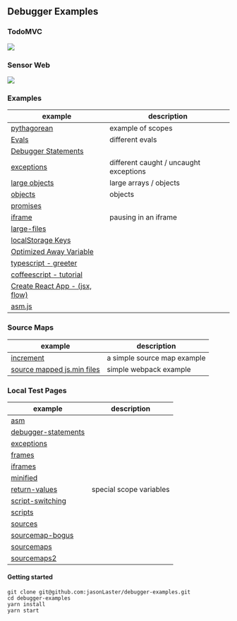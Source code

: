 ## Debugger Examples

### TodoMVC
[![][todomvc-screen]](./examples/todomvc)

### Sensor Web

[![][sensor-screen]][sensor-url]

### Examples

| example | description |
|---|---|
| [pythagorean](./examples/pythagorean)| example of scopes |
| [Evals](./examples/evals.html)| different evals |
| [Debugger Statements](./examples/debugger-statements.html)||
| [exceptions](./examples/exceptions.html)| different caught / uncaught exceptions|
| [large objects](./examples/arrays.html)| large arrays / objects |
| [objects](./examples/objects.html)| objects |
| [promises](./examples/promises.html)||
| [iframe](./examples/iframe.html)|pausing in an iframe|
| [large-files](./examples/large-files.html)||
| [localStorage Keys](./examples/localstorage-keys.html)||
| [Optimized Away Variable](./examples/optimized-away.html)||
| [typescript - greeter](./examples/typescript/greeter)||
| [coffeescript - tutorial](./examples/coffeescript/tutorial)||
| [Create React App - (jsx, flow)](./examples/my-app/build)||
| [asm.js](./examples/asm.html)||

### Source Maps

| example | description |
|---|---|
| [increment](./examples/increment)| a simple source map example|
| [source mapped js.min files](http://wbamberg.github.io/example-websites/source-mapping/index.html)| simple webpack example|

### Local Test Pages

| example | description |
|---|---|
|[asm]||
|[debugger-statements]||
|[exceptions]||
|[frames]||
|[iframes]||
|[minified]||
|[return-values]|special scope variables |
|[script-switching]||
|[scripts]||
|[sources]||
|[sourcemap-bogus]||
|[sourcemaps]||
|[sourcemaps2]||


#### Getting started

```
git clone git@github.com:jasonLaster/debugger-examples.git
cd debugger-examples
yarn install
yarn start
```


[todomvc-screen]: https://cloud.githubusercontent.com/assets/254562/22754631/3644ed8a-ee0e-11e6-9ada-17ca36f7e0cf.png
[sensor-screen]: https://cloud.githubusercontent.com/assets/254562/22754691/6f316e70-ee0e-11e6-9136-83238cd3e530.png
[sensor-url]: http://aws-sensorweb-static-site.s3-website-us-west-2.amazonaws.com



[asm]:http://localhost:8000/examples/doc-asm.html
[debugger-statements]:http://localhost:8000/examples/doc-debugger-statements.html
[exceptions]:http://localhost:8000/examples/doc-exceptions.html
[frames]:http://localhost:8000/examples/doc-frames.html
[iframes]:http://localhost:8000/examples/doc-iframes.html
[minified]:http://localhost:8000/examples/doc-minified.html
[return-values]:http://localhost:8000/examples/doc-return-values.html
[script-switching]:http://localhost:8000/examples/doc-script-switching.html
[scripts]:http://localhost:8000/examples/doc-scripts.html
[sourcemap-bogus]:http://localhost:8000/examples/doc-sourcemap-bogus.html
[sourcemaps]:http://localhost:8000/examples/doc-sourcemaps.html
[sourcemaps2]:http://localhost:8000/examples/doc-sourcemaps2.html
[sources]:http://localhost:8000/examples/doc-sources.html
